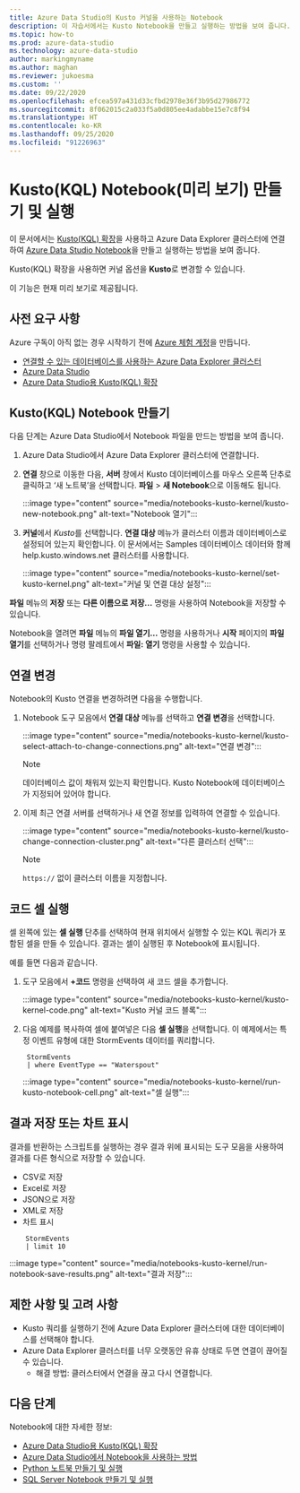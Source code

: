 ```yaml
---
title: Azure Data Studio의 Kusto 커널을 사용하는 Notebook
description: 이 자습서에서는 Kusto Notebook을 만들고 실행하는 방법을 보여 줍니다.
ms.topic: how-to
ms.prod: azure-data-studio
ms.technology: azure-data-studio
author: markingmyname
ms.author: maghan
ms.reviewer: jukoesma
ms.custom: ''
ms.date: 09/22/2020
ms.openlocfilehash: efcea597a431d33cfbd2978e36f3b95d27986772
ms.sourcegitcommit: 8f062015c2a033f5a0d805ee4adabbe15e7c8f94
ms.translationtype: HT
ms.contentlocale: ko-KR
ms.lasthandoff: 09/25/2020
ms.locfileid: "91226963"
---
```

# <a name="create-and-run-a-kusto-kql-notebook-preview"></a>Kusto(KQL) Notebook(미리 보기) 만들기 및 실행

이 문서에서는 [Kusto(KQL) 확장](../extensions/kusto-extension.md)을 사용하고 Azure Data Explorer 클러스터에 연결하여 [Azure Data Studio Notebook](../notebooks-guidance.md)을 만들고 실행하는 방법을 보여 줍니다.

Kusto(KQL) 확장을 사용하면 커널 옵션을 **Kusto**로 변경할 수 있습니다.

이 기능은 현재 미리 보기로 제공됩니다.

## <a name="prerequisites"></a>사전 요구 사항

Azure 구독이 아직 없는 경우 시작하기 전에 [Azure 체험 계정](https://azure.microsoft.com/free/)을 만듭니다.

- [연결할 수 있는 데이터베이스를 사용하는 Azure Data Explorer 클러스터](https://docs.microsoft.com/azure/data-explorer/create-cluster-database-portal)
- [Azure Data Studio](../download-azure-data-studio.md)
- [Azure Data Studio용 Kusto(KQL) 확장](../extensions/kusto-extension.md)

## <a name="create-a-kusto-kql-notebook"></a>Kusto(KQL) Notebook 만들기

다음 단계는 Azure Data Studio에서 Notebook 파일을 만드는 방법을 보여 줍니다.

1. Azure Data Studio에서 Azure Data Explorer 클러스터에 연결합니다.

2. **연결** 창으로 이동한 다음, **서버** 창에서 Kusto 데이터베이스를 마우스 오른쪽 단추로 클릭하고 ‘새 노트북’을 선택합니다. **파일** > **새 Notebook**으로 이동해도 됩니다.

   :::image type="content" source="media/notebooks-kusto-kernel/kusto-new-notebook.png" alt-text="Notebook 열기":::

3. **커널**에서 *Kusto*를 선택합니다. **연결 대상** 메뉴가 클러스터 이름과 데이터베이스로 설정되어 있는지 확인합니다. 이 문서에서는 Samples 데이터베이스 데이터와 함께 help.kusto.windows.net 클러스터를 사용합니다.

   :::image type="content" source="media/notebooks-kusto-kernel/set-kusto-kernel.png" alt-text="커널 및 연결 대상 설정":::

**파일** 메뉴의 **저장** 또는 **다른 이름으로 저장...** 명령을 사용하여 Notebook을 저장할 수 있습니다.

Notebook을 열려면 **파일** 메뉴의 **파일 열기...** 명령을 사용하거나 **시작** 페이지의 **파일 열기**를 선택하거나 명령 팔레트에서 **파일: 열기** 명령을 사용할 수 있습니다.

## <a name="change-the-connection"></a>연결 변경

Notebook의 Kusto 연결을 변경하려면 다음을 수행합니다.

1. Notebook 도구 모음에서 **연결 대상** 메뉴를 선택하고 **연결 변경**을 선택합니다.

   :::image type="content" source="media/notebooks-kusto-kernel/kusto-select-attach-to-change-connections.png" alt-text="연결 변경":::

   > [!Note]
   > 데이터베이스 값이 채워져 있는지 확인합니다. Kusto Notebook에 데이터베이스가 지정되어 있어야 합니다.

2. 이제 최근 연결 서버를 선택하거나 새 연결 정보를 입력하여 연결할 수 있습니다.

   :::image type="content" source="media/notebooks-kusto-kernel/kusto-change-connection-cluster.png" alt-text="다른 클러스터 선택":::

   > [!Note]
   > `https://` 없이 클러스터 이름을 지정합니다.

## <a name="run-a-code-cell"></a>코드 셀 실행

셀 왼쪽에 있는 **셀 실행** 단추를 선택하여 현재 위치에서 실행할 수 있는 KQL 쿼리가 포함된 셀을 만들 수 있습니다. 결과는 셀이 실행된 후 Notebook에 표시됩니다.

예를 들면 다음과 같습니다.

1. 도구 모음에서 **+코드** 명령을 선택하여 새 코드 셀을 추가합니다.

   :::image type="content" source="media/notebooks-kusto-kernel/kusto-kernel-code.png" alt-text="Kusto 커널 코드 블록":::

2. 다음 예제를 복사하여 셀에 붙여넣은 다음 **셀 실행**을 선택합니다. 이 예제에서는 특정 이벤트 유형에 대한 StormEvents 데이터를 쿼리합니다.

   ```kusto
    StormEvents
    | where EventType == "Waterspout"
   ```

   :::image type="content" source="media/notebooks-kusto-kernel/run-kusto-notebook-cell.png" alt-text="셀 실행":::

## <a name="save-the-result-or-show-chart"></a>결과 저장 또는 차트 표시

결과를 반환하는 스크립트를 실행하는 경우 결과 위에 표시되는 도구 모음을 사용하여 결과를 다른 형식으로 저장할 수 있습니다.

- CSV로 저장
- Excel로 저장
- JSON으로 저장
- XML로 저장
- 차트 표시

```kusto
    StormEvents
    | limit 10
```

:::image type="content" source="media/notebooks-kusto-kernel/run-notebook-save-results.png" alt-text="결과 저장":::

## <a name="limitations-and-considerations"></a>제한 사항 및 고려 사항

- Kusto 쿼리를 실행하기 전에 Azure Data Explorer 클러스터에 대한 데이터베이스를 선택해야 합니다.
- Azure Data Explorer 클러스터를 너무 오랫동안 유휴 상태로 두면 연결이 끊어질 수 있습니다.
    - 해결 방법: 클러스터에서 연결을 끊고 다시 연결합니다.

## <a name="next-steps"></a>다음 단계

Notebook에 대한 자세한 정보:

- [Azure Data Studio용 Kusto(KQL) 확장](../extensions/kusto-extension.md)
- [Azure Data Studio에서 Notebook을 사용하는 방법](../notebooks-guidance.md)
- [Python 노트북 만들기 및 실행](../notebooks-tutorial-python-kernel.md)
- [SQL Server Notebook 만들기 및 실행](../notebooks-tutorial-sql-kernel.md)
